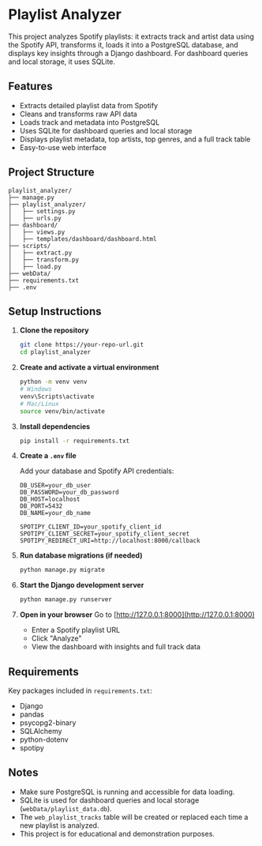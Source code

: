 # Playlist Analyzer

This project analyzes Spotify playlists: it extracts track and artist data using the Spotify API, transforms it, loads it into a PostgreSQL database, and displays key insights through a Django dashboard. For dashboard queries and local storage, it uses SQLite.

## Features

- Extracts detailed playlist data from Spotify
- Cleans and transforms raw API data
- Loads track and metadata into PostgreSQL
- Uses SQLite for dashboard queries and local storage
- Displays playlist metadata, top artists, top genres, and a full track table
- Easy-to-use web interface

## Project Structure

```
playlist_analyzer/
├── manage.py
├── playlist_analyzer/
│   ├── settings.py
│   ├── urls.py
├── dashboard/
│   ├── views.py
│   ├── templates/dashboard/dashboard.html
├── scripts/
│   ├── extract.py
│   ├── transform.py
│   ├── load.py
├── webData/
├── requirements.txt
├── .env
```

## Setup Instructions

1. **Clone the repository**
   ```bash
   git clone https://your-repo-url.git
   cd playlist_analyzer
   ```

2. **Create and activate a virtual environment**
   ```bash
   python -m venv venv
   # Windows
   venv\Scripts\activate
   # Mac/Linux
   source venv/bin/activate
   ```

3. **Install dependencies**
   ```bash
   pip install -r requirements.txt
   ```

4. **Create a `.env` file**

   Add your database and Spotify API credentials:

   ```
   DB_USER=your_db_user
   DB_PASSWORD=your_db_password
   DB_HOST=localhost
   DB_PORT=5432
   DB_NAME=your_db_name

   SPOTIPY_CLIENT_ID=your_spotify_client_id
   SPOTIPY_CLIENT_SECRET=your_spotify_client_secret
   SPOTIPY_REDIRECT_URI=http://localhost:8000/callback
   ```

5. **Run database migrations (if needed)**
   ```bash
   python manage.py migrate
   ```

6. **Start the Django development server**
   ```bash
   python manage.py runserver
   ```

7. **Open in your browser**
   Go to [http://127.0.0.1:8000](http://127.0.0.1:8000)

   - Enter a Spotify playlist URL
   - Click "Analyze"
   - View the dashboard with insights and full track data

## Requirements

Key packages included in `requirements.txt`:

- Django
- pandas
- psycopg2-binary
- SQLAlchemy
- python-dotenv
- spotipy

## Notes

- Make sure PostgreSQL is running and accessible for data loading.
- SQLite is used for dashboard queries and local storage (`webData/playlist_data.db`).
- The `web_playlist_tracks` table will be created or replaced each time a new playlist is analyzed.
- This project is for educational and demonstration purposes.